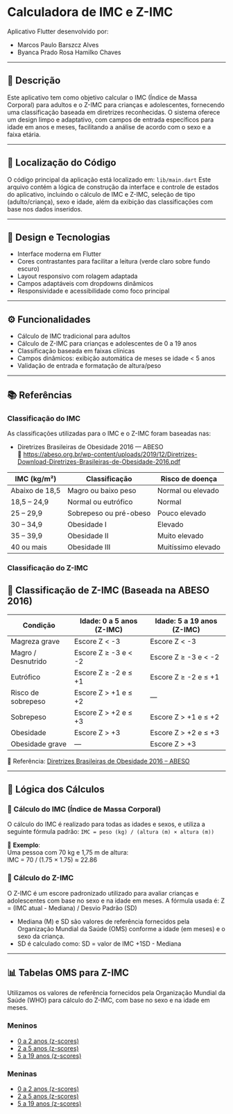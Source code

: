 # Calculadora de IMC e Z-IMC

Aplicativo Flutter desenvolvido por:

- Marcos Paulo Barszcz Alves  
- Byanca Prado Rosa Hamilko Chaves

---

## 📝 Descrição

Este aplicativo tem como objetivo calcular o IMC (Índice de Massa Corporal) para adultos e o Z-IMC para crianças e adolescentes, fornecendo uma classificação baseada em diretrizes reconhecidas. O sistema oferece um design limpo e adaptativo, com campos de entrada específicos para idade em anos e meses, facilitando a análise de acordo com o sexo e a faixa etária.

---

## 📁 Localização do Código

O código principal da aplicação está localizado em:
`lib/main.dart`
Este arquivo contém a lógica de construção da interface e controle de estados do aplicativo, incluindo o cálculo de IMC e Z-IMC, seleção de tipo (adulto/criança), sexo e idade, além da exibição das classificações com base nos dados inseridos.

---

## 🎨 Design e Tecnologias

- Interface moderna em Flutter
- Cores contrastantes para facilitar a leitura (verde claro sobre fundo escuro)
- Layout responsivo com rolagem adaptada
- Campos adaptáveis com dropdowns dinâmicos
- Responsividade e acessibilidade como foco principal

---

## ⚙️ Funcionalidades

- Cálculo de IMC tradicional para adultos
- Cálculo de Z-IMC para crianças e adolescentes de 0 a 19 anos
- Classificação baseada em faixas clínicas
- Campos dinâmicos: exibição automática de meses se idade < 5 anos
- Validação de entrada e formatação de altura/peso

---

## 📚 Referências

### Classificação do IMC

As classificações utilizadas para o IMC e o Z-IMC foram baseadas nas:

- Diretrizes Brasileiras de Obesidade 2016 — ABESO  
📄 https://abeso.org.br/wp-content/uploads/2019/12/Diretrizes-Download-Diretrizes-Brasileiras-de-Obesidade-2016.pdf

| IMC (kg/m²)         | Classificação               | Risco de doença             |
|---------------------|-----------------------------|-----------------------------|
| Abaixo de 18,5      | Magro ou baixo peso         |  Normal ou elevado          |
| 18,5 – 24,9         | Normal ou eutrófico         |  Normal                     |
| 25 – 29,9           | Sobrepeso ou pré-obeso      | Pouco elevado               |
| 30 – 34,9           | Obesidade I                 | Elevado                     |
| 35 – 39,9           | Obesidade II                | Muito elevado               |
| 40 ou mais          | Obesidade III               | Muitíssimo elevado          |

### Classificação do Z-IMC

## 📏 Classificação de Z-IMC (Baseada na ABESO 2016)

| Condição                 | Idade: 0 a 5 anos (Z-IMC)         | Idade: 5 a 19 anos (Z-IMC)          |
|--------------------------|-----------------------------------|-------------------------------------|
| Magreza grave            | Escore Z < -3                     | Escore Z < -3                       |
| Magro / Desnutrido       | Escore Z ≥ -3 e < -2              | Escore Z ≥ -3 e < -2                |
| Eutrófico                | Escore Z ≥ -2 e ≤ +1              | Escore Z ≥ -2 e ≤ +1                |
| Risco de sobrepeso       | Escore Z > +1 e ≤ +2              | —                                   |
| Sobrepeso                | Escore Z > +2 e ≤ +3              | Escore Z > +1 e ≤ +2                |
| Obesidade                | Escore Z > +3                     | Escore Z > +2 e ≤ +3                |
| Obesidade grave          | —                                 | Escore Z > +3                       |

📖 Referência: [Diretrizes Brasileiras de Obesidade 2016 – ABESO](https://abeso.org.br/wp-content/uploads/2019/12/Diretrizes-Download-Diretrizes-Brasileiras-de-Obesidade-2016.pdf)

---

## 🧮 Lógica dos Cálculos

### 🔹 Cálculo do IMC (Índice de Massa Corporal)

O cálculo do IMC é realizado para todas as idades e sexos, e utiliza a seguinte fórmula padrão:
`IMC = peso (kg) / (altura (m) × altura (m))`

📌 **Exemplo**:  
Uma pessoa com 70 kg e 1,75 m de altura:  
IMC = 70 / (1.75 × 1.75) ≈ 22.86

### 🔹 Cálculo do Z-IMC

O Z-IMC é um escore padronizado utilizado para avaliar crianças e adolescentes com base no sexo e na idade em meses. A fórmula usada é:
Z = (IMC atual - Mediana) / Desvio Padrão (SD)

- Mediana (M) e SD são valores de referência fornecidos pela Organização Mundial da Saúde (OMS) conforme a idade (em meses) e o sexo da criança.
- SD é calculado como: SD = valor de IMC +1SD - Mediana

---

## 📊 Tabelas OMS para Z-IMC

Utilizamos os valores de referência fornecidos pela Organização Mundial da Saúde (WHO) para cálculo do Z-IMC, com base no sexo e na idade em meses.

### Meninos

- [0 a 2 anos (z-scores)](https://cdn.who.int/media/docs/default-source/child-growth/child-growth-standards/indicators/body-mass-index-for-age/sft-bfa-boys-z-0-2.pdf?sfvrsn=b4e34cf1_7)  
- [2 a 5 anos (z-scores)](https://cdn.who.int/media/docs/default-source/child-growth/child-growth-standards/indicators/body-mass-index-for-age/sft-bfa-boys-z-2-5.pdf?sfvrsn=1a873a91_7)  
- [5 a 19 anos (z-scores)](https://cdn.who.int/media/docs/default-source/child-growth/growth-reference-5-19-years/bmi-for-age-%285-19-years%29/sft-bmifa-boys-z-5-19years.pdf)

### Meninas

- [0 a 2 anos (z-scores)](https://cdn.who.int/media/docs/default-source/child-growth/child-growth-standards/indicators/body-mass-index-for-age/sft-bfa-girls-z-0-2.pdf?sfvrsn=fc6fc24e_20)  
- [2 a 5 anos (z-scores)](https://cdn.who.int/media/docs/default-source/child-growth/child-growth-standards/indicators/body-mass-index-for-age/sft-bfa-girls-z-2-5.pdf?sfvrsn=c3692525_7)  
- [5 a 19 anos (z-scores)](https://cdn.who.int/media/docs/default-source/child-growth/growth-reference-5-19-years/bmi-for-age-%285-19-years%29/sft-bmifa-girls-z-5-19years.pdf)
